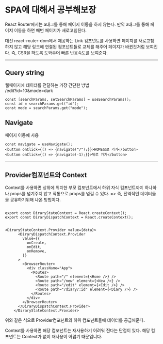 # SPA에 대해서 공부해보장

React Router에서는 a태그를 통해 페이지 이동을 하지 않는다.
만약 a태그를 통해 페이지 이동을 하면 매번 페이지가 새로고침된다.

대신 react-router-dom에서 제공하는 Link 컴포넌트를 사용하면 페이지를 새로고침하지 않고 해당 링크에 연결된 컴포넌트들로 교체를 해주어 페이지가 바뀐것처럼 보여진다.
즉, CSR을 하도록 도와주어 빠른 반응속도를 보여준다.

---

## Query string

웹페이지에 데이터를 전달하는 가장 간단한 방법  
/edit?id=10&mode=dark

```
const [searchParams, setSearchParams] = useSearchParams();
const id = searchParams.get("id");
const mode = searchParams.get("mode");

```

## Navigate

페이지 이동에 사용

```
const navigate = useNavigate();
<button onClick={() => {navigate("/");}}>HOME으로 가기</button>
<button onClick={() => {navigate(-1);}}>뒤로 가기</button>
```

---

## Provider컴포넌트와 Context

Context를 사용하면 상위에 위치한 부모 컴포넌트에서 하위 자식 컴포넌트까지 하나하나 props를 넘겨주지 않고 직통으로 props를 넘길 수 있다. => 즉, 전역적인 데이터들을 공유하기위해 나온 방법이다.

```

export const DiraryStateContext = React.createContext();
export const DiraryDispatchContext = React.createContext();


<DiraryStateContext.Provider value={data}>
      <DiraryDispatchContext.Provider
        value={{
          onCreate,
          onEdit,
          onRemove,
        }}
      >
        <BrowserRouter>
          <div className="App">
            <Routes>
              <Route path="/" element={<Home />} />
              <Route path="/new" element={<New />} />
              <Route path="/edit" element={<Edit />} />
              <Route path="/diary/:id" element={<Diary />} />
            </Routes>
          </div>
        </BrowserRouter>
      </DiraryDispatchContext.Provider>
    </DiraryStateContext.Provider>
```

위와 같은 식으로 Provider컴포넌트의 하위 컴포넌트들에 데이터를 공급해준다.

Context를 사용하면 해당 컴포넌트는 재사용하기 어려워 진다는 단점이 있다. 해당 컴포넌트는 Context가 없이 재사용이 어렵기 때문입니다.
